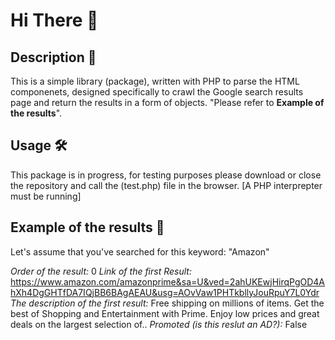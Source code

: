 # Hi There 👋

## Description 📰
This is a simple library (package), written with PHP to parse the HTML componenets, designed specifically to crawl the Google search results page and return the results in a form of objects. "Please refer to **Example of the results**".

## Usage 🛠️
This package is in progress, for testing purposes please download or close the repository and call the (test.php) file in the browser. [A PHP interprepter must be running]

## Example of the results 🚦

Let's assume that you've searched for this keyword: "Amazon"

*Order of the result:* 0
*Link of the first Result:* https://www.amazon.com/amazonprime&sa=U&ved=2ahUKEwjHirqPgOD4AhXh4DgGHTfDA7IQjBB6BAgAEAU&usg=AOvVaw1PHTkbllyJouRpuY7L0Ydr
*The description of the first result:* Free shipping on millions of items. Get the best of Shopping and Entertainment with Prime. Enjoy low prices and great deals on the largest selection of..
*Promoted (is this reslut an AD?):* False

